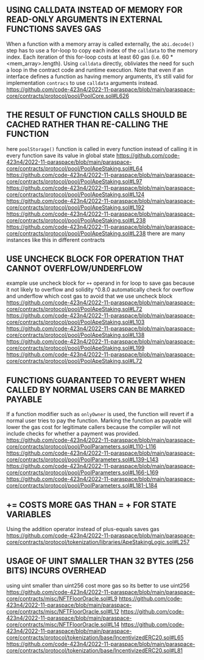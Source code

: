 ## USING CALLDATA INSTEAD OF MEMORY FOR READ-ONLY ARGUMENTS IN EXTERNAL FUNCTIONS SAVES GAS
When a function with a memory array is called externally, the `abi.decode()` step has to use a for-loop to copy each index of the `calldata` to the memory index. Each iteration of this for-loop costs at least 60 gas (i.e. 60 * <mem_array>.length). Using `calldata` directly, obliviates the need for such a loop in the contract code and runtime execution. Note that even if an interface defines a function as having memory arguments, it’s still valid for implementation `contracs` to use `calldata` arguments instead.
https://github.com/code-423n4/2022-11-paraspace/blob/main/paraspace-core/contracts/protocol/pool/PoolCore.sol#L626

## THE RESULT OF FUNCTION CALLS SHOULD BE CACHED RATHER THAN RE-CALLING THE FUNCTION
here `poolStorage()` function is called in every function instead of calling it in every function save its value in global state 
https://github.com/code-423n4/2022-11-paraspace/blob/main/paraspace-core/contracts/protocol/pool/PoolApeStaking.sol#L64
https://github.com/code-423n4/2022-11-paraspace/blob/main/paraspace-core/contracts/protocol/pool/PoolApeStaking.sol#L97
https://github.com/code-423n4/2022-11-paraspace/blob/main/paraspace-core/contracts/protocol/pool/PoolApeStaking.sol#L124
https://github.com/code-423n4/2022-11-paraspace/blob/main/paraspace-core/contracts/protocol/pool/PoolApeStaking.sol#L192
https://github.com/code-423n4/2022-11-paraspace/blob/main/paraspace-core/contracts/protocol/pool/PoolApeStaking.sol#L238
https://github.com/code-423n4/2022-11-paraspace/blob/main/paraspace-core/contracts/protocol/pool/PoolApeStaking.sol#L238
there are many instances like this in different contracts

## USE UNCHECK BLOCK FOR OPERATION THAT CANNOT OVERFLOW/UNDERFLOW 
example use uncheck block for `++` operand in for loop to save gas because it not likely to overflow and solidity ^0.8.0 automatically check for overflow and underflow which cost gas to avoid that we use uncheck block
https://github.com/code-423n4/2022-11-paraspace/blob/main/paraspace-core/contracts/protocol/pool/PoolApeStaking.sol#L72
https://github.com/code-423n4/2022-11-paraspace/blob/main/paraspace-core/contracts/protocol/pool/PoolApeStaking.sol#L103
https://github.com/code-423n4/2022-11-paraspace/blob/main/paraspace-core/contracts/protocol/pool/PoolApeStaking.sol#L138
https://github.com/code-423n4/2022-11-paraspace/blob/main/paraspace-core/contracts/protocol/pool/PoolApeStaking.sol#L199
https://github.com/code-423n4/2022-11-paraspace/blob/main/paraspace-core/contracts/protocol/pool/PoolApeStaking.sol#L72

## FUNCTIONS GUARANTEED TO REVERT WHEN CALLED BY NORMAL USERS CAN BE MARKED PAYABLE
If a function modifier such as `onlyOwner` is used, the function will revert if a normal user tries to pay the function. Marking the function as payable will lower the gas cost for legitimate callers because the compiler will not include checks for whether a payment was provided.
https://github.com/code-423n4/2022-11-paraspace/blob/main/paraspace-core/contracts/protocol/pool/PoolParameters.sol#L110-L116
https://github.com/code-423n4/2022-11-paraspace/blob/main/paraspace-core/contracts/protocol/pool/PoolParameters.sol#L139-L143
https://github.com/code-423n4/2022-11-paraspace/blob/main/paraspace-core/contracts/protocol/pool/PoolParameters.sol#L166-L169
https://github.com/code-423n4/2022-11-paraspace/blob/main/paraspace-core/contracts/protocol/pool/PoolParameters.sol#L181-L184

## <X> += <Y> COSTS MORE GAS THAN <X> = <X> + <Y> FOR STATE VARIABLES
Using the addition operator instead of plus-equals saves gas
https://github.com/code-423n4/2022-11-paraspace/blob/main/paraspace-core/contracts/protocol/tokenization/libraries/ApeStakingLogic.sol#L257

## USAGE OF UINT SMALLER THAN 32 BYTES (256 BITS) INCURS OVERHEAD
using uint smaller than uint256 cost more gas so its better to use uint256
https://github.com/code-423n4/2022-11-paraspace/blob/main/paraspace-core/contracts/misc/NFTFloorOracle.sol#L9
https://github.com/code-423n4/2022-11-paraspace/blob/main/paraspace-core/contracts/misc/NFTFloorOracle.sol#L12
https://github.com/code-423n4/2022-11-paraspace/blob/main/paraspace-core/contracts/misc/NFTFloorOracle.sol#L14
https://github.com/code-423n4/2022-11-paraspace/blob/main/paraspace-core/contracts/protocol/tokenization/base/IncentivizedERC20.sol#L65
https://github.com/code-423n4/2022-11-paraspace/blob/main/paraspace-core/contracts/protocol/tokenization/base/IncentivizedERC20.sol#L81